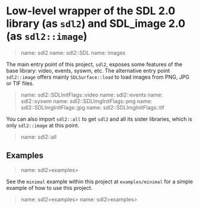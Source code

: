 # Low-level wrapper of the SDL 2.0 library (as `sdl2`) and SDL_image 2.0 (as `sdl2::image`)

> name: sdl2
> name: sdl2::SDL
> name: images

The main entry point of this project, `sdl2`, exposes some features of the base
library: video, events, syswm, etc. The alternative entry point `sdl2::image` offers
mainly `SDLSurface::load` to load images from PNG, JPG or TIF files.

> name: sdl2::SDLInitFlags::video
> name: sdl2::events
> name: sdl2::syswm
> name: sdl2::SDLImgInitFlags::png
> name: sdl2::SDLImgInitFlags::jpg
> name: sdl2::SDLImgInitFlags::tif

You can also import `sdl2::all` to get `sdl2` and all its sister libraries, which is only
`sdl2::image` at this point.

> name: sdl2::all

## Examples

> name: sdl2>examples>

See the `minimal` example within this project at `examples/minimal` for a simple example
of how to use this project.

> name: sdl2>examples>
> name: sdl2>examples>

